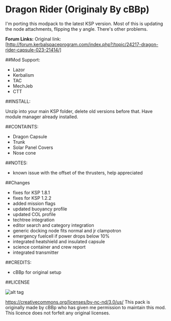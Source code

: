 # Dragon Rider (Originaly By cBBp)

I'm porting this modpack to the latest KSP version. Most of this is updating the node attachments, flipping the y angle.
There's other problems.

**Forum Links:**
Original link: [http://forum.kerbalspaceprogram.com/index.php?/topic/24217-dragon-rider-capsule-023-21414/]

##Mod Support:

* Lazor
* Kerbalism
* TAC
* MechJeb
* CTT

##INSTALL:

Unzip into your main KSP folder, delete old versions before that. Have module manager already installed.

##CONTAINTS:

* Dragon Capsule
* Trunk
* Solar Panel Covers
* Nose cone

##NOTES:

* known issue with the offset of the thrusters, help appreciated

##Changes

* fixes for KSP 1.8.1
* fixes for KSP 1.2.2
* added mission flags
* updated buoyancy profile
* updated COL profile
* techtree integration
* editor search and category integration
* generic docking node fits normal and jr clampotron
* emergency fuelcell if power drops below 10%
* integrated heatshield and insulated capsule
* science container and crew report
* integrated transmitter

##CREDITS:

* cBBp for original setup

##LICENSE

![alt tag](https://licensebuttons.net/l/by-nc-nd/3.0/88x31.png)

https://creativecommons.org/licenses/by-nc-nd/3.0/us/
This pack is originally made by cBBp who has given me permission to maintain this mod.
This licence does not forfeit any original licenses.
